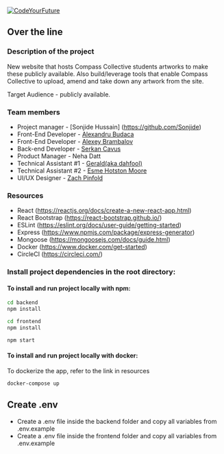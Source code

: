 [![CodeYourFuture](https://circleci.com/gh/CodeYourFuture/over-the-Line.svg?style=svg)](https://app.circleci.com/pipelines/github/CodeYourFuture/over-the-Line?branch=develop)
## Over the line

### Description of the project

New website that hosts Compass Collective students artworks to make these publicly available. Also build/leverage tools that enable Compass Collective to upload, amend and take down any artwork from the site.

Target Audience - publicly available.

### Team members

- Project manager - [Sonjide Hussain] (https://github.com/Sonjide)
- Front-End Developer - [Alexandru Budaca](https://github.com/AlexandruBudaca)
- Front-End Developer - [Alexey Brambalov](https://github.com/AlexeyBrambalov)
- Back-end Developer - [Serkan Cavus](https://github.com/SCavus)
- Product Manager - Neha Datt
- Technical Assistant #1 - [Gerald(aka dahfool)](https://github.com/dahfool)
- Technical Assistant #2 - [Esme Hotston Moore](https://github.com/esmehm)
- UI/UX Designer - [Zach Pinfold](https://github.com/ZachPinfold)

### Resources

- React  (https://reactjs.org/docs/create-a-new-react-app.html)
- React Bootstrap (https://react-bootstrap.github.io/)
- ESLint (https://eslint.org/docs/user-guide/getting-started)
- Express (https://www.npmjs.com/package/express-generator)
- Mongoose (https://mongoosejs.com/docs/guide.html)
- Docker (https://www.docker.com/get-started)
- CircleCI (https://circleci.com/)

### Install project dependencies in the root directory:

#### To install and run project locally with npm:

```bash 
cd backend
npm install
```
```bash 
cd frontend
npm install
```
```bash
npm start
```
#### To install and run project locally with docker:

To dockerize the app, refer to the link in resources

```bash
docker-compose up
```

## Create .env

- Create a .env file inside the backend folder and copy all variables from .env.example
- Create a .env file inside the frontend folder and copy all variables from .env.example
